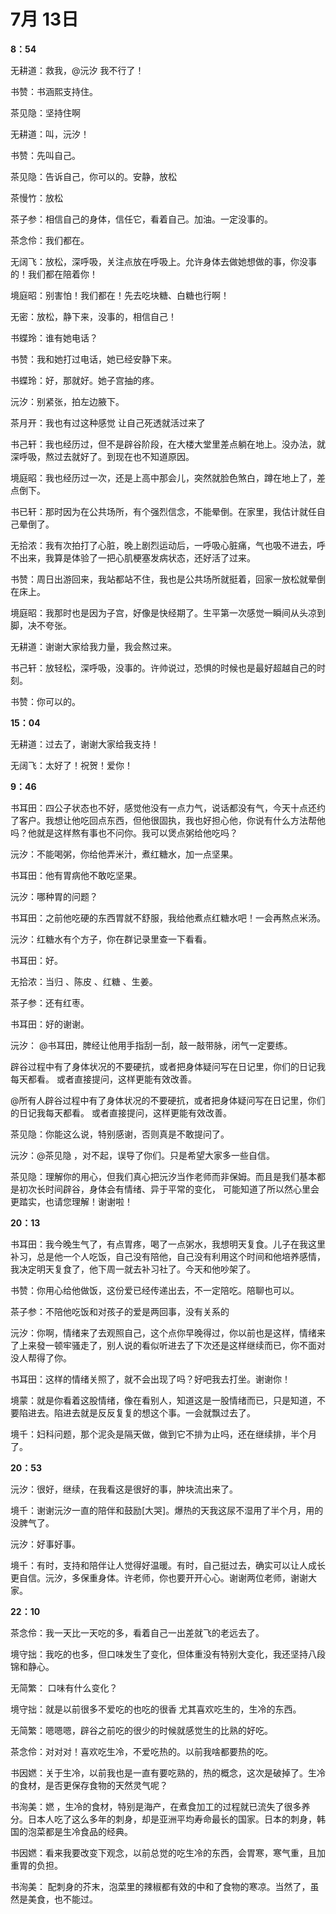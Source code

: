 # 7月 13日

**8：54**

无耕道：救我，@沅汐 我不行了！

书赞：书涵熙支持住。

茶见隐：坚持住啊

无耕道：叫，沅汐！

书赞：先叫自己。

茶见隐：告诉自己，你可以的。安静，放松

茶慢竹：放松

茶子参：相信自己的身体，信任它，看着自己。加油。一定没事的。

茶念伶：我们都在。

无阔飞：放松，深呼吸，关注点放在呼吸上。允许身体去做她想做的事，你没事的！我们都在陪着你！

境庭昭：别害怕！我们都在！先去吃块糖、白糖也行啊！

无密：放松，静下来，没事的，相信自己！

书蝶玲：谁有她电话？

书赞：我和她打过电话，她已经安静下来。

书蝶玲：好，那就好。她子宫抽的疼。

沅汐：别紧张，拍左边腋下。

茶月开：我也有过这种感觉 让自己死透就活过来了

书己轩：我也经历过，但不是辟谷阶段，在大楼大堂里差点躺在地上。没办法，就深呼吸，熬过去就好了。到现在也不知道原因。

境庭昭：我也经历过一次，还是上高中那会儿，突然就脸色煞白，蹲在地上了，差点倒下。

书已轩：那时因为在公共场所，有个强烈信念，不能晕倒。在家里，我估计就任自己晕倒了。

无拾浓：我有次拍打了心脏，晚上剧烈运动后，一呼吸心脏痛，气也吸不进去，呼不出来，我算是体验了一把心肌梗塞发病状态，还好活了过来。

书赞：周日出游回来，我站都站不住，我也是公共场所就挺着，回家一放松就晕倒在床上。

境庭昭：我那时也是因为子宫，好像是快经期了。生平第一次感觉一瞬间从头凉到脚，决不夸张。

无耕道：谢谢大家给我力量，我会熬过来。

书己轩：放轻松，深呼吸，没事的。许帅说过，恐惧的时候也是最好超越自己的时刻。

书赞：你可以的。

**15：04**

无耕道：过去了，谢谢大家给我支持！

无阔飞：太好了！祝贺！爱你！

**9：46**

书耳田：四公子状态也不好，感觉他没有一点力气，说话都没有气，今天十点还约了客户。我想让他吃回点东西，但他很固执，我也好担心他，你说有什么方法帮他吗？他就是这样熬有事也不问你。我可以煲点粥给他吃吗？

沅汐：不能喝粥，你给他弄米汁，煮红糖水，加一点坚果。

书耳田：他有胃病他不敢吃坚果。

沅汐：哪种胃的问题？

书耳田：之前他吃硬的东西胃就不舒服，我给他煮点红糖水吧！一会再熬点米汤。

沅汐：红糖水有个方子，你在群记录里查一下看看。

书耳田：好。

无拾浓：当归 、陈皮 、红糖 、生姜。

茶子参：还有红枣。

书耳田：好的谢谢。

沅汐：   @书耳田，脾经让他用手指刮一刮，敲一敲带脉，闭气一定要练。

辟谷过程中有了身体状况的不要硬抗，或者把身体疑问写在日记里，你们的日记我每天都看。 或者直接提问，这样更能有效改善。

@所有人辟谷过程中有了身体状况的不要硬抗，或者把身体疑问写在日记里，你们的日记我每天都看。 或者直接提问，这样更能有效改善。

茶见隐：你能这么说，特别感谢，否则真是不敢提问了。

沅汐：@茶见隐 ，对不起，误导了你们。只是希望大家多一些自信。

茶见隐：理解你的用心，但我们真心把沅汐当作老师而非保姆。而且是我们基本都是初次长时间辟谷，身体会有情绪、异于平常的变化， 可能知道了所以然心里会更踏实，也请您理解！谢谢啦！

**20：13**

书耳田：我今晚生气了，有点胃疼，喝了一点粥水，我想明天复食。儿子在我这里补习，总是他一个人吃饭，自己没有陪他，自己没有利用这个时间和他培养感情，我决定明天复食了，他下周一就去补习社了。今天和他吵架了。

书赞：你用心给他做饭，这份爱已经传递出去，不一定陪吃。陪聊也可以。

茶子参：不陪他吃饭和对孩子的爱是两回事，没有关系的

沅汐：你啊，情绪来了去观照自己，这个点你早晚得过，你以前也是这样，情绪来了上来發一顿牢骚走了，别人说的看似听进去了下次还是这样继续而已，你不面对没人帮得了你。

书耳田：这样的情绪关照了，就不会出现了吗？好吧我去打坐。谢谢你！

境蒙：就是你看着这股情绪，像在看别人，知道这是一股情绪而已，只是知道，不要陷进去。陷进去就是反反复复的想这个事。一会就飘过去了。

境千：妇科问题，那个泥灸是隔天做，做到它不排为止吗，还在继续排，半个月了。

**20：53**

沅汐：很好，继续，在我看这是很好的事，肿块流出来了。

境千：谢谢沅汐一直的陪伴和鼓励\[大哭\]。爆热的天我这尿不湿用了半个月，用的没脾气了。

沅汐：好事好事。

境千：有时，支持和陪伴让人觉得好温暖。有时，自己挺过去，确实可以让人成长更自信。沅汐，多保重身体。许老师，你也要开开心心。谢谢两位老师，谢谢大家。

**22：10**

茶念伶：我一天比一天吃的多，看着自己一出差就飞的老远去了。

境守拙：我吃的也多，但口味发生了变化，但体重没有特别大变化，我还坚持八段锦和静心。

无简繁： 口味有什么变化？

境守拙：就是以前很多不爱吃的也吃的很香 尤其喜欢吃生的，生冷的东西。

无简繁：嗯嗯嗯，辟谷之前吃的很少的时候就感觉生的比熟的好吃。

茶念伶：对对对！喜欢吃生冷，不爱吃热的。以前我啥都要热的吃。

书因㜣：关于生冷，以前我也是一直有要吃熟的，热的概念，这次是破掉了。生冷的食材，是否更保存食物的天然灵气呢？

书洵美：㜣 ，生冷的食材，特别是海产，在煮食加工的过程就已流失了很多养分。日本人吃了这么多年的刺身，却是亚洲平均寿命最长的国家。日本的刺身，韩国的泡菜都是生冷食品的经典。

书因㜣：看来我要改变下观念，以前总觉的吃生冷的东西，会胃寒，寒气重，且加重胃的负担。

书洵美： 配刺身的芥末，泡菜里的辣椒都有效的中和了食物的寒凉。当然了，虽然是美食，也不能过。

